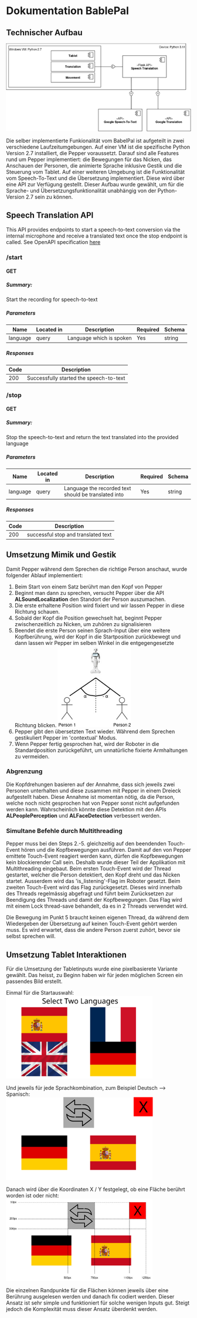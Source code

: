# Dokumentation BablePal
## Technischer Aufbau
![diagram aufbau](img/aufbau_babelpal.jpg)

Die selber implementierte Funkionalität vom BabelPal ist aufgeteilt in zwei verschiedene Laufzeitumgebungen.
Auf einer VM ist die spezifische Python Version 2.7 installiert, die Pepper voraussetzt. Darauf sind alle Features rund um Pepper implementiert: die Bewegungen für das Nicken, das Anschauen der Personen, die animierte Sprache inklusive Gestik und die Steuerung vom Tablet.
Auf einer weiteren Umgebung ist die Funktionalität vom Speech-To-Text und die Übersetzung implementiert. Diese wird über eine API zur Verfügung gestellt. 
Dieser Aufbau wurde gewählt, um für die Sprache- und Übersetzungsfunktionalität unabhängig von der Python-Version 2.7 sein zu können. 

## Speech Translation API
This API provides endpoints to start a speech-to-text conversion via the internal microphone and receive a translated text once the stop endpoint is called. See OpenAPI specification [here](swagger.yaml)

### /start

#### GET
##### Summary:

Start the recording for speech-to-text

##### Parameters

| Name | Located in | Description | Required | Schema |
| ---- | ---------- | ----------- | -------- | ---- |
| language | query | Language which is spoken | Yes | string |

##### Responses

| Code | Description |
| ---- | ----------- |
| 200 | Successfully started the speech-to-text |

### /stop

#### GET
##### Summary:

Stop the speech-to-text and return the text translated into the provided language

##### Parameters

| Name | Located in | Description | Required | Schema |
| ---- | ---------- | ----------- | -------- | ---- |
| language | query | Language the recorded text should be translated into | Yes | string |

##### Responses

| Code | Description                         |
| ---- |-------------------------------------|
| 200 | successful stop and translated text |



## Umsetzung Mimik und Gestik
Damit Pepper während dem Sprechen die richtige Person anschaut, wurde folgender Ablauf implementiert:
1. Beim Start von einem Satz berührt man den Kopf von Pepper
2. Beginnt man dann zu sprechen, versucht Pepper über die API **ALSoundLocalization** den Standort der Person auszumachen. 
3. Die erste erhaltene Position wird fixiert und wir lassen Pepper in diese Richtung schauen.
4. Sobald der Kopf die Position gewechselt hat, beginnt Pepper zwischenzeitlich zu Nicken, um zuhören zu signalisieren
5. Beendet die erste Person seinen Sprach-Input über eine weitere Kopfberührung, wird der Kopf in die Startposition zurückbewegt und dann lassen wir Pepper im selben Winkel in die entgegengesetzte Richtung blicken.
 ![diagram personen anschauen](img/people_percept.jpg)
6. Pepper gibt den übersetzten Text wieder. Während dem Sprechen gestikuliert Pepper im 'contextual' Modus.
7. Wenn Pepper fertig gesprochen hat, wird der Roboter in die Standardposition zurückgeführt, um unnatürliche fixierte Armhaltungen zu vermeiden.
### Abgrenzung  
Die Kopfdrehungen basieren auf der Annahme, dass sich jeweils zwei Personen unterhalten und diese zusammen mit Pepper in einem Dreieck aufgestellt haben. 
Diese Annahme ist momentan nötig, da die Person, welche noch nicht gesprochen hat von Pepper sonst nicht aufgefunden werden kann.
Wahrscheinlich könnte diese Detektion mit den APIs **ALPeoplePerception** und **ALFaceDetection** verbessert werden.
### Simultane Befehle durch Multithreading
Pepper muss bei den Steps 2.-5. gleichzeitig auf den beendenden Touch-Event hören und die Kopfbewegungen ausführen.
Damit auf den von Pepper emittete Touch-Event reagiert werden kann, dürfen die Kopfbewegungen kein blockierender Call sein.
Deshalb wurde dieser Teil der Applikation mit Multithreading eingebaut. Beim ersten Touch-Event wird der Thread gestartet, welcher die Person detektiert, den Kopf dreht und das Nicken startet. Ausserdem wird das 'is_listening'-Flag im Roboter gesetzt.
Beim zweiten Touch-Event wird das Flag zurückgesetzt. Dieses wird innerhalb des Threads regelmässig abgefragt und führt beim Zurücksetzen zur Beendigung des Threads und damit der Kopfbewegungen. Das Flag wird mit einem Lock thread-save behandelt, da es in 2 Threads verwendet wird.

Die Bewegung im Punkt 5 braucht keinen eigenen Thread, da während dem Wiedergeben der Übersetzung auf keinen Touch-Event gehört werden muss. Es wird erwartet, dass die andere Person zuerst zuhört, bevor sie selbst sprechen will.

## Umsetzung Tablet Interaktionen
Für die Umsetzung der Tabletinputs wurde eine pixelbasierete Variante gewählt. Das heisst, zu Beginn haben wir für jeden möglichen Screen ein passendes Bild erstellt.

Einmal für die Startauswahl:  
  <img src="img/language_selection.png" width="400">
   
Und jeweils für jede Sprachkombination, zum Beispiel Deutsch --> Spanisch:  
 <img src="img/german_spanish.png" width="400">

 Danach wird über die Koordinaten X / Y festgelegt, ob eine Fläche berührt worden ist oder nicht:
  <img src="img/tablet_pixel.jpg" width="400">

Die einzelnen Randpunkte für die Flächen können jeweils über eine Berührung ausgelesen werden und danach fix codiert werden. Dieser Ansatz ist sehr simple und funktioniert für solche wenigen Inputs gut. Steigt jedoch die Komplexität muss dieser Ansatz überdenkt werden.